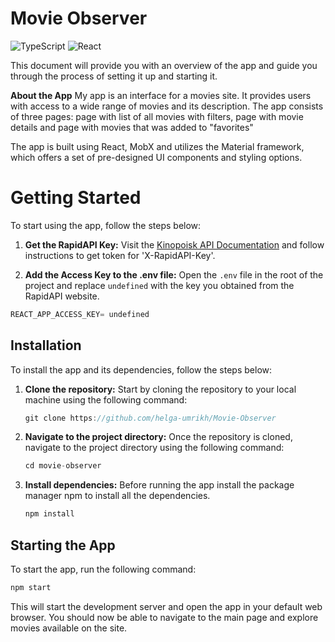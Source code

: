 # Movie Observer

![TypeScript](https://img.shields.io/badge/typescript-%23007ACC.svg?style=for-the-badge&logo=typescript&logoColor=white)
![React](https://img.shields.io/badge/react-%2320232a.svg?style=for-the-badge&logo=react&logoColor=%2361DAFB)

This document will provide you with an overview of the app and guide you through the process of setting it up and starting it.

**About the App**
My app is an interface for a movies site. It provides users with access to a wide range of movies and its description. The app consists of three pages: page with list of all movies with filters, page with movie details and page with movies that was added to "favorites"

The app is built using React, MobX and utilizes the Material framework, which offers a set of pre-designed UI components and styling options.

# Getting Started

To start using the app, follow the steps below:

1.  **Get the RapidAPI Key:**
    Visit the [Kinopoisk API Documentation](https://api.kinopoisk.dev/documentation#/) and follow instructions to get token for 'X-RapidAPI-Key'.

2.  **Add the Access Key to the .env file:**
    Open the `.env` file in the root of the project and replace `undefined` with the key you obtained from the RapidAPI website.

```cpp
REACT_APP_ACCESS_KEY= undefined
```

## Installation

To install the app and its dependencies, follow the steps below:

1.  **Clone the repository:**
    Start by cloning the repository to your local machine using the following command:
    ```cpp
    git clone https://github.com/helga-umrikh/Movie-Observer
    ```
2.  **Navigate to the project directory:**
    Once the repository is cloned, navigate to the project directory using the following command:
    ```cpp
    cd movie-observer
    ```
3.  **Install dependencies:**
    Before running the app install the package manager npm to install all the dependencies.
    ```cpp
    npm install
    ```

## Starting the App

To start the app, run the following command:

```cpp
npm start
```

This will start the development server and open the app in your default web browser. You should now be able to navigate to the main page and explore movies available on the site.
